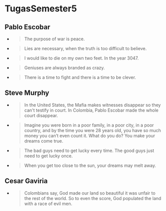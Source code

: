 # TugasSemester5

## Pablo Escobar
  - > The purpose of war is peace.
  - > Lies are necessary, when the truth is too difficult to believe.
  - > I would like to die on my own two feet. In the year 3047.
  - > Geniuses are always branded as crazy.
  - > There is a time to fight and there is a time to be clever.
  
## Steve Murphy
  - > In the United States, the Mafia makes witnesses disappear so they can't testify in court. In Colombia, Pablo Escobar made the whole court disappear.
  - > Imagine you were born in a poor family, in a poor city, in a poor country, and by the time you were 28 years old, you have so much money you can’t even count it. What do you do? You make your dreams come true.
  - > The bad guys need to get lucky every time. The good guys just need to get lucky once.
  - > When you get too close to the sun, your dreams may melt away.
  
## Cesar Gaviria
  - > Colombians say, God made our land so beautiful it was unfair to the rest of the world. So to even the score, God populated the land with a race of evil men.
